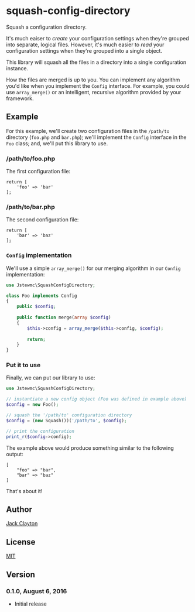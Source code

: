 # squash-config-directory
Squash a configuration directory.

It's much eaiser to _create_ your configuration settings when they're grouped into separate, logical files. However, it's much easier to _read_ your configuration settings when they're grouped into a single object.

This library will squash all the files in a directory into a single configuration instance. 

How the files are merged is up to you. You can implement any algorithm you'd like when you implement the `Config` interface. For example, you could use `array_merge()` or an intelligent, recursive algorithm provided by your framework.

## Example

For this example, we'll create two configuration files in the `/path/to` directory (`foo.php` and `bar.php`); we'll implement the `Config` interface in the `Foo` class; and, we'll put this library to use.

### /path/to/foo.php

The first configuration file:

```
return [
    'foo' => 'bar'  
];
```

### /path/to/bar.php

The second configuration file:

```
return [
    'bar' => 'baz'  
];
```

### `Config` implementation

We'll use a simple `array_merge()` for our merging algorithm in our `Config` implementation:

```php
use Jstewmc\SquashConfigDirectory;

class Foo implements Config
{
    public $config;
    
    public function merge(array $config)
    {
        $this->config = array_merge($this->config, $config);
        
        return;   
    }
}
```

### Put it to use

Finally, we can put our library to use:

```php
use Jstewmc\SquashConfigDirectory;

// instantiate a new config object (Foo was defined in example above)
$config = new Foo();

// squash the '/path/to' configuration directory
$config = (new Squash())('/path/to', $config);

// print the configuration
print_r($config->config);
```

The example above would produce something similar to the following output:

```
[
    "foo" => "bar", 
    "bar" => "baz"   
]
```

That's about it!

## Author

[Jack Clayton](mailto:clayjs0@gmail.com)

## License

[MIT](https://github.com/jstewmc/squash-config-directory)

## Version

### 0.1.0, August 6, 2016

* Initial release


